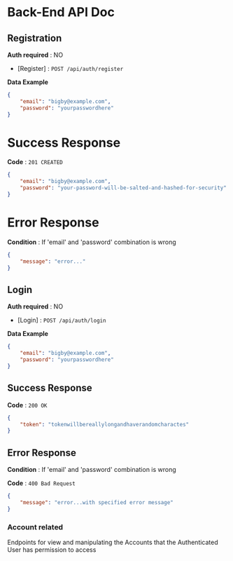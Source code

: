 # Back-End API Doc

## Registration

**Auth required** : NO

* [Register] : `POST /api/auth/register`

**Data Example**

```json
{
	"email": "bigby@example.com",
	"password": "yourpasswordhere"
}
```
# Success Response

**Code** : `201 CREATED`

```json
{
	"email": "bigby@example.com",
	"password": "your-password-will-be-salted-and-hashed-for-security"
}
```

# Error Response

**Condition** : If 'email' and 'password' combination is wrong

```json
{
 	"message": "error..."
}
```

## Login

**Auth required** : NO

* [Login] : `POST /api/auth/login`

**Data Example**

```json
{
	"email": "bigby@example.com",
	"password": "yourpasswordhere"
}
```

## Success Response

**Code** : `200 OK`

```json
{
	"token": "tokenwillbereallylongandhaverandomcharactes"
}
```

## Error Response

**Condition** : If 'email' and 'password' combination is wrong

**Code** : `400 Bad Request`

```json
{
 	"message": "error...with specified error message"
}
```


### Account related

Endpoints for view and manipulating the Accounts that the Authenticated User has permission to access
